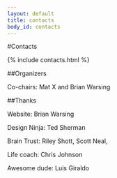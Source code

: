 ```yaml
---
layout: default
title: contacts
body_id: contacts
---
```


#Contacts

{% include contacts.html %}

##Organizers

Co-chairs: Mat X and Brian Warsing

##Thanks

Website: Brian Warsing

Design Ninja: Ted Sherman

Brain Trust: Riley Shott, Scott Neal, 

Life coach: Chris Johnson

Awesome dude: Luis Giraldo

